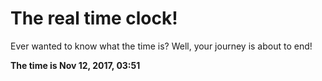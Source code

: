 # The real time clock!

Ever wanted to know what the time is? Well, your journey is about to end!

**The time is Nov 12, 2017, 03:51**